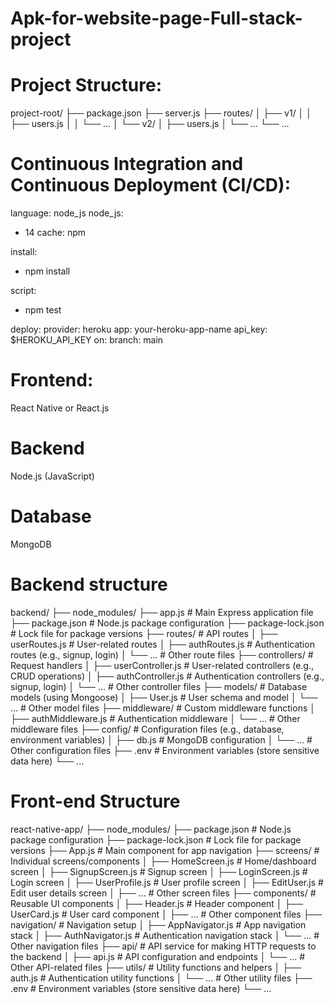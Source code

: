 # Apk-for-website-page-Full-stack-project

# Project Structure:
project-root/
  ├── package.json
  ├── server.js
  ├── routes/
  │   ├── v1/
  │   │   ├── users.js
  │   │   └── ...
  │   └── v2/
  │       ├── users.js
  │       └── ...
  └── ...


# Continuous Integration and Continuous Deployment (CI/CD):

language: node_js
node_js:
  - 14
cache: npm

install:
  - npm install

script:
  - npm test

deploy:
  provider: heroku
  app: your-heroku-app-name
  api_key: $HEROKU_API_KEY
  on:
    branch: main
# Frontend:
React Native or React.js
# Backend
Node.js (JavaScript) 
# Database
MongoDB
# Backend structure
backend/
  ├── node_modules/
  ├── app.js                  # Main Express application file
  ├── package.json            # Node.js package configuration
  ├── package-lock.json       # Lock file for package versions
  ├── routes/                 # API routes
  │   ├── userRoutes.js       # User-related routes
  │   ├── authRoutes.js       # Authentication routes (e.g., signup, login)
  │   └── ...                 # Other route files
  ├── controllers/            # Request handlers
  │   ├── userController.js   # User-related controllers (e.g., CRUD operations)
  │   ├── authController.js   # Authentication controllers (e.g., signup, login)
  │   └── ...                 # Other controller files
  ├── models/                 # Database models (using Mongoose)
  │   ├── User.js             # User schema and model
  │   └── ...                 # Other model files
  ├── middleware/             # Custom middleware functions
  │   ├── authMiddleware.js   # Authentication middleware
  │   └── ...                 # Other middleware files
  ├── config/                 # Configuration files (e.g., database, environment variables)
  │   ├── db.js               # MongoDB configuration
  │   └── ...                 # Other configuration files
  ├── .env                    # Environment variables (store sensitive data here)
  └── ...

  # Front-end Structure
  react-native-app/
  ├── node_modules/
  ├── package.json            # Node.js package configuration
  ├── package-lock.json       # Lock file for package versions
  ├── App.js                  # Main component for app navigation
  ├── screens/                # Individual screens/components
  │   ├── HomeScreen.js       # Home/dashboard screen
  │   ├── SignupScreen.js     # Signup screen
  │   ├── LoginScreen.js      # Login screen
  │   ├── UserProfile.js      # User profile screen
  │   ├── EditUser.js         # Edit user details screen
  │   ├── ...                 # Other screen files
  ├── components/             # Reusable UI components
  │   ├── Header.js           # Header component
  │   ├── UserCard.js         # User card component
  │   ├── ...                 # Other component files
  ├── navigation/             # Navigation setup
  │   ├── AppNavigator.js     # App navigation stack
  │   ├── AuthNavigator.js    # Authentication navigation stack
  │   └── ...                 # Other navigation files
  ├── api/                    # API service for making HTTP requests to the backend
  │   ├── api.js              # API configuration and endpoints
  │   └── ...                 # Other API-related files
  ├── utils/                  # Utility functions and helpers
  │   ├── auth.js             # Authentication utility functions
  │   └── ...                 # Other utility files
  ├── .env                    # Environment variables (store sensitive data here)
  └── ...



